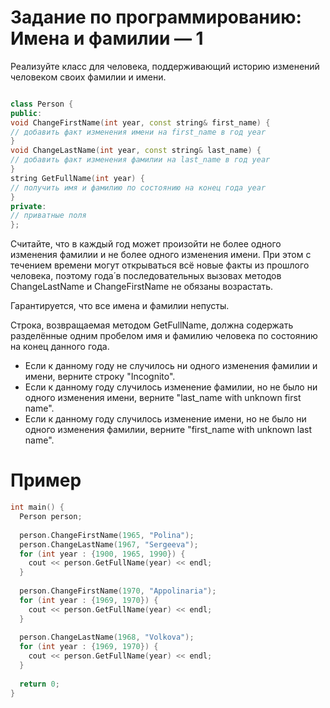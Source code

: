 # Задание по программированию: Имена и фамилии — 1

Реализуйте класс для человека, поддерживающий историю
изменений человеком своих фамилии и имени.

```C++

class Person {
public:
void ChangeFirstName(int year, const string& first_name) {
// добавить факт изменения имени на first_name в год year
}
void ChangeLastName(int year, const string& last_name) {
// добавить факт изменения фамилии на last_name в год year
}
string GetFullName(int year) {
// получить имя и фамилию по состоянию на конец года year
}
private:
// приватные поля
};
```


Считайте, что в каждый год может произойти не более одного изменения фамилии и не более одного изменения имени. При этом с течением времени могут открываться всё новые факты из прошлого человека, поэтому года́ в последовательных вызовах методов ChangeLastName и ChangeFirstName не обязаны возрастать.

Гарантируется, что все имена и фамилии непусты.

Строка, возвращаемая методом GetFullName, должна содержать разделённые одним пробелом имя и фамилию человека по состоянию на конец данного года.

- Если к данному году не случилось ни одного изменения фамилии и имени, верните строку "Incognito".
- Если к данному году случилось изменение фамилии, но не было ни одного изменения имени, верните "last_name with unknown first name".
- Если к данному году случилось изменение имени, но не было ни одного изменения фамилии, верните "first_name with unknown last name".

# Пример

```C++
int main() {
  Person person;
  
  person.ChangeFirstName(1965, "Polina");
  person.ChangeLastName(1967, "Sergeeva");
  for (int year : {1900, 1965, 1990}) {
    cout << person.GetFullName(year) << endl;
  }
  
  person.ChangeFirstName(1970, "Appolinaria");
  for (int year : {1969, 1970}) {
    cout << person.GetFullName(year) << endl;
  }
  
  person.ChangeLastName(1968, "Volkova");
  for (int year : {1969, 1970}) {
    cout << person.GetFullName(year) << endl;
  }
  
  return 0;
}
```
